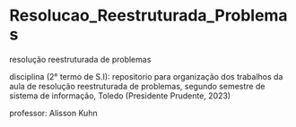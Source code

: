 # Resolucao_Reestruturada_Problemas
resolução reestruturada de problemas

disciplina (2° termo de S.I): repositorio para organização dos trabalhos da aula de resolução reestruturada de problemas, segundo semestre de sistema de informação, Toledo (Presidente Prudente, 2023)

professor: Alisson Kuhn

